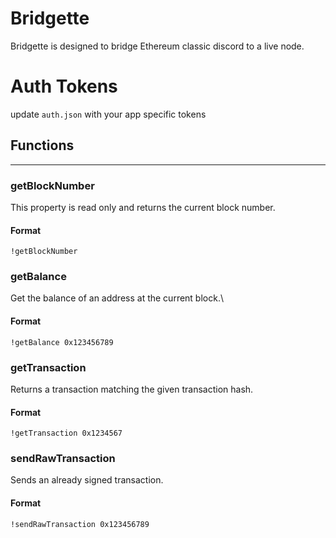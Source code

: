 # Bridgette

Bridgette is designed to bridge Ethereum classic discord to a live node.

# Auth Tokens

update `auth.json` with your app specific tokens


## Functions
---

### getBlockNumber
This property is read only and returns the current block number.
#### Format
`!getBlockNumber`

### getBalance
Get the balance of an address at the current block.\
#### Format
`!getBalance 0x123456789`

### getTransaction
Returns a transaction matching the given transaction hash.
#### Format
`!getTransaction 0x1234567`


### sendRawTransaction
Sends an already signed transaction.
#### Format
`!sendRawTransaction 0x123456789`
